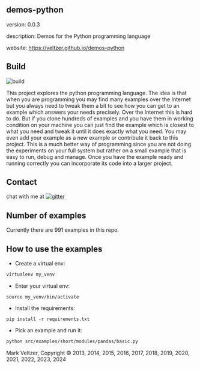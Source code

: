 ## demos-python

version: 0.0.3

description: Demos for the Python programming language

website: https://veltzer.github.io/demos-python

## Build

![build](https://github.com/veltzer/demos-python/workflows/build/badge.svg)

This project explores the python programming language.
The idea is that when you are programming you may find many examples
over the Internet but you always need to tweak them a bit to see
how you can get to an example which answers your needs precisely.
Over the Internet this is hard to do. But if you clone hundreds
of examples and you have them in working condition on your machine
you can just find the example which is closest to what you need
and tweak it until it does exactly what you need. You may even
add your example as a new example or contribute it back to this project.
This is a much better way of programming since you are not doing
the experiments on your full system but rather on a small example
that is easy to run, debug and manage. Once you have the example ready and
running correctly you can incorporate its code into a larger project.

## Contact

chat with me at [![gitter](https://badges.gitter.im/Join%20Chat.svg)](https://gitter.im/veltzer/mark.veltzer)

## Number of examples

Currently there are 991 examples in this repo.

## How to use the examples

* Create a virtual env:

```bash
virtualenv my_venv
```

* Enter your virtual env:

```
source my_venv/bin/activate
```

* Install the requirements:

```
pip install -r requirements.txt
```

* Pick an example and run it:

```bash
python src/examples/short/modules/pandas/basic.py
```

Mark Veltzer, Copyright © 2013, 2014, 2015, 2016, 2017, 2018, 2019, 2020, 2021, 2022, 2023, 2024
